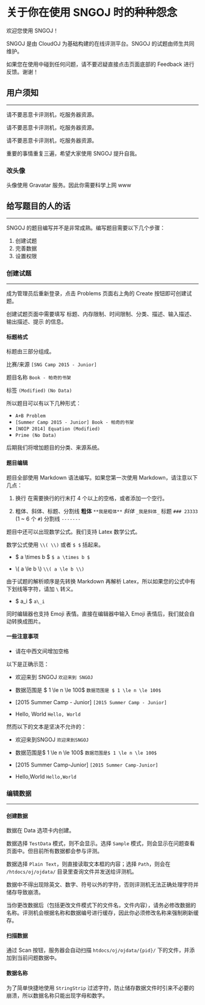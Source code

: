 # **关于你在使用 SNGOJ 时的种种怨念**

欢迎您使用 SNGOJ！

SNGOJ 是由 CloudOJ 为基础构建的在线评测平台。SNGOJ 的试题由师生共同维护。

如果您在使用中碰到任何问题，请不要迟疑直接点击页面底部的 Feedback 进行反馈。谢谢！

## 用户须知

-----------

请不要恶意卡评测机，吃服务器资源。

请不要恶意卡评测机，吃服务器资源。

请不要恶意卡评测机，吃服务器资源。

重要的事情重复三遍，希望大家使用 SNGOJ 提升自我。

### 改头像

头像使用 Gravatar 服务。因此你需要科学上网 www



## 给写题目的人的话

----------

SNGOJ 的题目编写并不是非常成熟。编写题目需要以下几个步骤：

1. 创建试题
2. 完善数据
3. 设置权限

### 创建试题

--------

成为管理员后重新登录，点击 Problems 页面右上角的 Create 按钮即可创建试题。

创建试题页面中需要填写 标题、内存限制、时间限制、分类、描述、输入描述、输出描述、提示 的信息。

#### 标题格式

标题由三部分组成。


比赛/来源 `[SNG Camp 2015 - Junior]`

题目名称 `Book - 帕奇的书架`

标签 `(Modified)`  `(No Data)`

所以题目可以有以下几种形式：

* `A+B Problem`
* `[Summer Camp 2015 - Junior] Book - 帕奇的书架`
* `[NOIP 2014] Equation (Modified)`
* `Prime (No Data)`

后期我们将增加题目的分类、来源系统。

#### 题目编辑

题目全部使用 Markdown 语法编写。如果您第一次使用 Markdown，请注意以下几点：

1. 换行 在需要换行的行末打 4 个以上的空格，或者添加一个空行。

2. 粗体、斜体、标题、分割线 **粗体** `**我是粗体**` _斜体_ `_我是斜体_`  标题 `### 23333` (1 ~ 6 个 `#`) 分割线 `-------`

题目中还可以出现数学公式。我们支持 Latex 数学公式。

数学公式使用 `\\( \\)` 或者 `$ $` 括起来。

* $ a \times b $ `$ a \times b $`

* \\( a \le b \\) `\\( a \le b \\)`

由于试题的解析顺序是先转换 Markdown 再解析 Latex，所以如果您的公式中有下划线等字符，请加 `\` 转义。

* $ a\_i $ `a\_i`

同时编辑器也支持 Emoji 表情。直接在编辑器中输入 Emoji 表情后，我们就会自动转换成图片。

#### 一些注意事项

* 请在中西文间增加空格

以下是正确示范：

* 欢迎来到 SNGOJ `欢迎来到 SNGOJ`

* 数据范围是 $ 1 \le n \le 100$ `数据范围是 $ 1 \le n \le 100$`

* [2015 Summer Camp - Junior] `[2015 Summer Camp - Junior]`

* Hello, World `Hello, World`

然而以下的文本是坚决不允许的：

* 欢迎来到SNGOJ `欢迎来到SNGOJ`

* 数据范围是$ 1 \le n \le 100$ `数据范围是$ 1 \le n \le 100$`

* [2015 Summer Camp-Junior] `[2015 Summer Camp-Junior]`

* Hello,World `Hello,World`


### 编辑数据

--------

#### 创建数据

数据在 Data 选项卡内创建。

数据选择 `TestData` 模式，则不会显示。选择 `Sample` 模式，则会显示在问题查看页面中。但目前所有数据都会参与评测。

数据选择 `Plain Text`，则直接读取文本框的内容；选择 `Path`，则会在 `/htdocs/oj/ojdata/` 目录里查询文件并发送给评测机。

数据中不得出现除英文、数字、符号以外的字符，否则评测机无法正确处理字符并储存导致崩溃。

当你更改数据后（包括更改文件模式下的文件名，文件内容），请务必修改数据的名称。评测机会根据名称和数据编号进行缓存，因此你必须修改名称来强制刷新缓存。

#### 扫描数据

通过 Scan 按钮，服务器会自动扫描 `htdocs/oj/ojdata/{pid}/` 下的文件，并添加到当前问题数据中。

#### 数据名称

为了简单快捷地使用 `StringStrip` 过滤字符，防止储存数据文件时引来不必要的崩溃，所以数据名称只能出现字母和数字。
